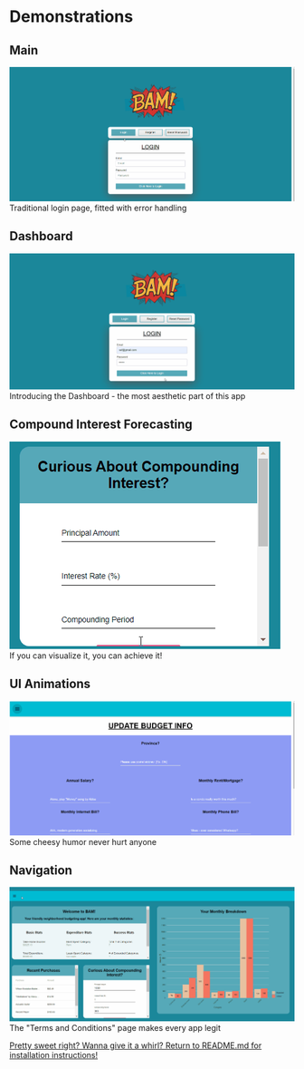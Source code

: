 # Demonstrations
## Main
![](Demo/Main.gif)
Traditional login page, fitted with error handling

## Dashboard
![](Demo/Main_Dash.gif)
Introducing the Dashboard - the most aesthetic part of this app

## Compound Interest Forecasting
![](Demo/Compound_Interest_Forecasting.gif)  
If you can visualize it, you can achieve it!

## UI Animations
![](Demo/Animations.gif)
Some cheesy humor never hurt anyone

## Navigation
![](Demo/Navigation.gif)
The "Terms and Conditions" page makes every app legit
  
  [Pretty sweet right? Wanna give it a whirl? Return to README.md for installation instructions!](DEMO.md)
